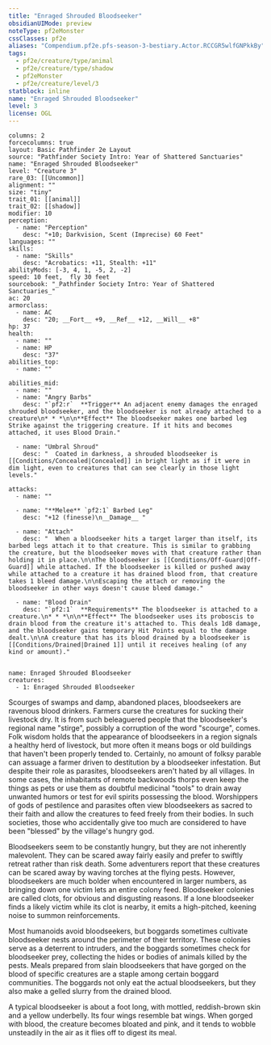 ```yaml
---
title: "Enraged Shrouded Bloodseeker"
obsidianUIMode: preview
noteType: pf2eMonster
cssClasses: pf2e
aliases: "Compendium.pf2e.pfs-season-3-bestiary.Actor.RCCGR5wlfGNPkkBy" 
tags:
  - pf2e/creature/type/animal
  - pf2e/creature/type/shadow
  - pf2eMonster
  - pf2e/creature/level/3
statblock: inline
name: "Enraged Shrouded Bloodseeker"
level: 3
license: OGL
---
```


```statblock
columns: 2
forcecolumns: true
layout: Basic Pathfinder 2e Layout
source: "Pathfinder Society Intro: Year of Shattered Sanctuaries"
name: "Enraged Shrouded Bloodseeker"
level: "Creature 3"
rare_03: [[Uncommon]]
alignment: ""
size: "tiny"
trait_01: [[animal]]
trait_02: [[shadow]]
modifier: 10
perception:
  - name: "Perception"
    desc: "+10; Darkvision, Scent (Imprecise) 60 Feet"
languages: ""
skills:
  - name: "Skills"
    desc: "Acrobatics: +11, Stealth: +11"
abilityMods: [-3, 4, 1, -5, 2, -2]
speed: 10 feet,  fly 30 feet
sourcebook: "_Pathfinder Society Intro: Year of Shattered Sanctuaries_"
ac: 20
armorclass:
  - name: AC
    desc: "20; __Fort__ +9, __Ref__ +12, __Will__ +8"
hp: 37
health:
  - name: ""
  - name: HP
    desc: "37"
abilities_top:
  - name: ""

abilities_mid:
  - name: ""
  - name: "Angry Barbs"
    desc: "`pf2:r`  **Trigger** An adjacent enemy damages the enraged shrouded bloodseeker, and the bloodseeker is not already attached to a creature\n* * *\n\n**Effect** The bloodseeker makes one barbed leg Strike against the triggering creature. If it hits and becomes attached, it uses Blood Drain."

  - name: "Umbral Shroud"
    desc: "  Coated in darkness, a shrouded bloodseeker is [[Conditions/Concealed|Concealed]] in bright light as if it were in dim light, even to creatures that can see clearly in those light levels."

attacks:
  - name: ""

  - name: "**Melee** `pf2:1` Barbed Leg"
    desc: "+12 (finesse)\n__Damage__ "

  - name: "Attach"
    desc: "  When a bloodseeker hits a target larger than itself, its barbed legs attach it to that creature. This is similar to grabbing the creature, but the bloodseeker moves with that creature rather than holding it in place.\n\nThe bloodseeker is [[Conditions/Off-Guard|Off-Guard]] while attached. If the bloodseeker is killed or pushed away while attached to a creature it has drained blood from, that creature takes 1 bleed damage.\n\nEscaping the attach or removing the bloodseeker in other ways doesn't cause bleed damage."

  - name: "Blood Drain"
    desc: "`pf2:1`  **Requirements** The bloodseeker is attached to a creature.\n* * *\n\n**Effect** The bloodseeker uses its proboscis to drain blood from the creature it's attached to. This deals 1d8 damage, and the bloodseeker gains temporary Hit Points equal to the damage dealt.\n\nA creature that has its blood drained by a bloodseeker is [[Conditions/Drained|Drained 1]] until it receives healing (of any kind or amount)."
 
```

```encounter-table
name: Enraged Shrouded Bloodseeker
creatures:
  - 1: Enraged Shrouded Bloodseeker
```



Scourges of swamps and damp, abandoned places, bloodseekers are ravenous blood drinkers. Farmers curse the creatures for sucking their livestock dry. It is from such beleaguered people that the bloodseeker's regional name "stirge", possibly a corruption of the word "scourge", comes. Folk wisdom holds that the appearance of bloodseekers in a region signals a healthy herd of livestock, but more often it means bogs or old buildings that haven't been properly tended to. Certainly, no amount of folksy parable can assuage a farmer driven to destitution by a bloodseeker infestation. But despite their role as parasites, bloodseekers aren't hated by all villages. In some cases, the inhabitants of remote backwoods thorps even keep the things as pets or use them as doubtful medicinal "tools" to drain away unwanted humors or test for evil spirits possessing the blood. Worshippers of gods of pestilence and parasites often view bloodseekers as sacred to their faith and allow the creatures to feed freely from their bodies. In such societies, those who accidentally give too much are considered to have been "blessed" by the village's hungry god.

Bloodseekers seem to be constantly hungry, but they are not inherently malevolent. They can be scared away fairly easily and prefer to swiftly retreat rather than risk death. Some adventurers report that these creatures can be scared away by waving torches at the flying pests. However, bloodseekers are much bolder when encountered in larger numbers, as bringing down one victim lets an entire colony feed. Bloodseeker colonies are called clots, for obvious and disgusting reasons. If a lone bloodseeker finds a likely victim while its clot is nearby, it emits a high-pitched, keening noise to summon reinforcements.

Most humanoids avoid bloodseekers, but boggards sometimes cultivate bloodseeker nests around the perimeter of their territory. These colonies serve as a deterrent to intruders, and the boggards sometimes check for bloodseeker prey, collecting the hides or bodies of animals killed by the pests. Meals prepared from slain bloodseekers that have gorged on the blood of specific creatures are a staple among certain boggard communities. The boggards not only eat the actual bloodseekers, but they also make a gelled slurry from the drained blood.

A typical bloodseeker is about a foot long, with mottled, reddish-brown skin and a yellow underbelly. Its four wings resemble bat wings. When gorged with blood, the creature becomes bloated and pink, and it tends to wobble unsteadily in the air as it flies off to digest its meal.
